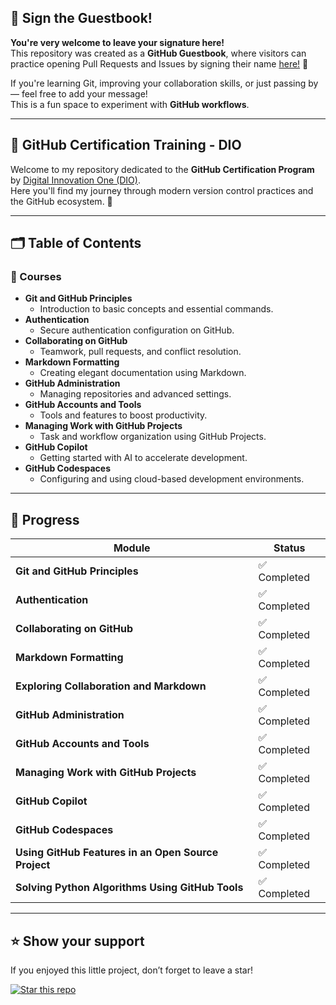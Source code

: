 ## 🤝 Sign the Guestbook!

**You're very welcome to leave your signature here!**  
This repository was created as a **GitHub Guestbook**, where visitors can practice opening Pull Requests and Issues by signing their name [here!](./Livro-de-Visitas.md) 💌

If you're learning Git, improving your collaboration skills, or just passing by — feel free to add your message!  
This is a fun space to experiment with **GitHub workflows**.

---

## 🧭 GitHub Certification Training - DIO

Welcome to my repository dedicated to the **GitHub Certification Program** by [Digital Innovation One (DIO)](https://www.dio.me/).  
Here you'll find my journey through modern version control practices and the GitHub ecosystem. 🐙

---

## 🗂️ Table of Contents

### **📖 Courses**
- **Git and GitHub Principles**  
  - Introduction to basic concepts and essential commands.
- **Authentication**  
  - Secure authentication configuration on GitHub.
- **Collaborating on GitHub**  
  - Teamwork, pull requests, and conflict resolution.
- **Markdown Formatting**  
  - Creating elegant documentation using Markdown.
- **GitHub Administration**  
  - Managing repositories and advanced settings.
- **GitHub Accounts and Tools**  
  - Tools and features to boost productivity.
- **Managing Work with GitHub Projects**  
  - Task and workflow organization using GitHub Projects.
- **GitHub Copilot**  
  - Getting started with AI to accelerate development.
- **GitHub Codespaces**  
  - Configuring and using cloud-based development environments.

---

## 🎯 Progress

| Module                                                                  | Status       |
| ----------------------------------------------------------------------- | ------------ |
| **Git and GitHub Principles**                                           | ✅ Completed |
| **Authentication**                                                     | ✅ Completed |
| **Collaborating on GitHub**                                            | ✅ Completed |
| **Markdown Formatting**                                                | ✅ Completed |
| **Exploring Collaboration and Markdown**                               | ✅ Completed |
| **GitHub Administration**                                              | ✅ Completed |
| **GitHub Accounts and Tools**                                          | ✅ Completed |
| **Managing Work with GitHub Projects**                                 | ✅ Completed |
| **GitHub Copilot**                                                     | ✅ Completed |
| **GitHub Codespaces**                                                  | ✅ Completed |
| **Using GitHub Features in an Open Source Project**                    | ✅ Completed |
| **Solving Python Algorithms Using GitHub Tools**                       | ✅ Completed |

---

## ⭐ Show your support

If you enjoyed this little project, don’t forget to leave a star!

[![Star this repo](https://img.shields.io/github/stars/BabiDoo/Guestbook?style=social)](https://https://github.com/BabiDoo/Guestbook)
